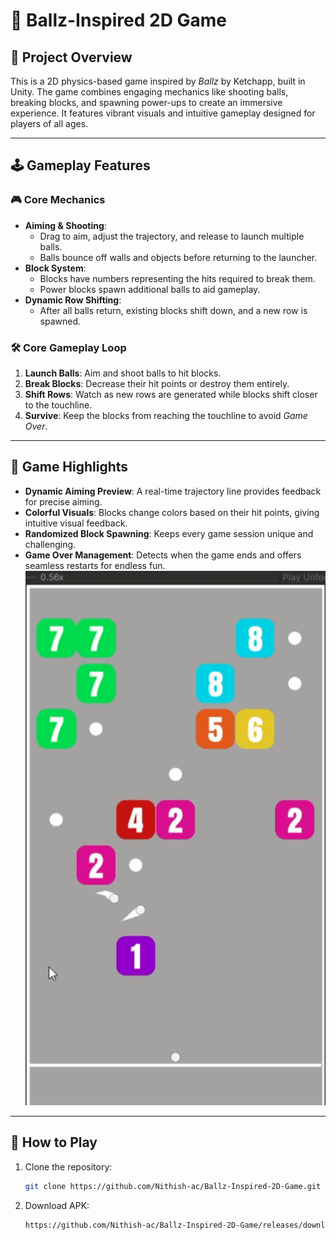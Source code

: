 # 🎯 **Ballz-Inspired 2D Game**  

## 🚀 **Project Overview**  
This is a 2D physics-based game inspired by *Ballz* by Ketchapp, built in Unity. The game combines engaging mechanics like shooting balls, breaking blocks, and spawning power-ups to create an immersive experience. It features vibrant visuals and intuitive gameplay designed for players of all ages.  

---

## 🕹️ **Gameplay Features**
### 🎮 **Core Mechanics**
- **Aiming & Shooting**: 
  - Drag to aim, adjust the trajectory, and release to launch multiple balls.
  - Balls bounce off walls and objects before returning to the launcher.
- **Block System**:
  - Blocks have numbers representing the hits required to break them.
  - Power blocks spawn additional balls to aid gameplay.  
- **Dynamic Row Shifting**:
  - After all balls return, existing blocks shift down, and a new row is spawned.


### 🛠️ **Core Gameplay Loop**
1. **Launch Balls**: Aim and shoot balls to hit blocks.
2. **Break Blocks**: Decrease their hit points or destroy them entirely.
3. **Shift Rows**: Watch as new rows are generated while blocks shift closer to the touchline.
4. **Survive**: Keep the blocks from reaching the touchline to avoid *Game Over*.  

---

## 🎨 **Game Highlights**
- **Dynamic Aiming Preview**: A real-time trajectory line provides feedback for precise aiming.  
- **Colorful Visuals**: Blocks change colors based on their hit points, giving intuitive visual feedback.  
- **Randomized Block Spawning**: Keeps every game session unique and challenging.  
- **Game Over Management**: Detects when the game ends and offers seamless restarts for endless fun.  
![Gameplay GIF](https://github.com/Nithish-ac/Ballz-Inspired-2D-Game/blob/main/Ballz_Gameplay.gif)
---

## 🔧 **How to Play**
1. Clone the repository:
   ```bash
   git clone https://github.com/Nithish-ac/Ballz-Inspired-2D-Game.git
2. Download APK:
   ```bash
   https://github.com/Nithish-ac/Ballz-Inspired-2D-Game/releases/download/0.1/BallZGame.apk
